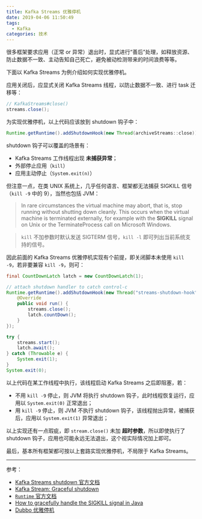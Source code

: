 ```yaml
---
title: Kafka Streams 优雅停机
date: 2019-04-06 11:50:49
tags:
  - Kafka
categories: 技术
---
```


很多框架要求应用（正常 or 异常）退出时，显式进行“善后”处理，如释放资源、防止数据不一致、主动告知自己死亡，避免被动检测带来的时间浪费等等。

下面以 Kafka Streams 为例介绍如何实现优雅停机。

应用关闭后，应显式关闭 Kafka Streams 线程，以防止数据不一致、进行 task 迁移等：

```Java
// KafkaStreams#close()
streams.close();
```

为实现优雅停机，以上代码应该放到 shutdown 钩子中：

```Java
Runtime.getRuntime().addShutdownHook(new Thread(archiveStreams::close));
```

<!-- more -->

shutdown 钩子可以覆盖的场景有：

* Kafka Streams 工作线程出现 **未捕获异常**；
* 外部停止应用（`kill`）
* 应用主动停止（`System.exit(n)`）

但注意一点，在类 UNIX 系统上，几乎任何语言、框架都无法捕获 SIGKILL 信号（`kill -9` 中的 9），当然也包括 JVM：

>In rare circumstances the virtual machine may abort, that is, stop running without shutting down cleanly. This occurs when the virtual machine is terminated externally, for example with the **SIGKILL** signal on Unix or the TerminateProcess call on Microsoft Windows.

>`kill` 不加参数时默认发送 SIGTERM 信号，`kill -l` 即可列出当前系统支持的信号。

因此前面的 Kafka Streams 优雅停机实现有个前提，即关闭脚本未使用 `kill -9`，若非要兼容 `kill -9`，则可：

```Java
final CountDownLatch latch = new CountDownLatch(1);

// attach shutdown handler to catch control-c
Runtime.getRuntime().addShutdownHook(new Thread("streams-shutdown-hook") {
    @Override
    public void run() {
        streams.close();
        latch.countDown();
    }
});

try {
    streams.start();
    latch.await();
} catch (Throwable e) {
    System.exit(1);
}
System.exit(0);
```

以上代码在某工作线程中执行，该线程启动 Kafka Streams 之后即阻塞，若：

* 不用 `kill -9` 停止，则 JVM 将执行 shutdown 钩子，此时线程恢复运行，应用以 `System.exit(0)` 正常退出；
* 用 `kill -9` 停止，则 JVM 不执行 shutdown 钩子，该线程抛出异常，被捕获后，应用以 `System.exit(1)` 异常退出；

以上实现还有一点瑕疵，即 `stream.close()` 未加 **超时参数**，所以即使执行了 shutdown 钩子，应用也可能永远无法退出，这个视实际情况加上即可。

最后，基本所有框架都可按以上套路实现优雅停机，不局限于 Kafka Streams。

---

参考：

* [Kafka Streams shutdown 官方文档](https://kafka.apache.org/documentation/streams/developer-guide/write-streams.html)
* [Kafka Stream: Graceful shutdown](https://stackoverflow.com/questions/50322086/kafka-stream-graceful-shutdown)
* [`Runtime` 官方文档](https://docs.oracle.com/javase/8/docs/api/java/lang/Runtime.html)
* [How to gracefully handle the SIGKILL signal in Java](https://stackoverflow.com/questions/2541597/how-to-gracefully-handle-the-sigkill-signal-in-java/2541618#2541618)
* [Dubbo 优雅停机](https://dubbo.incubator.apache.org/zh-cn/docs/user/demos/graceful-shutdown.html)

